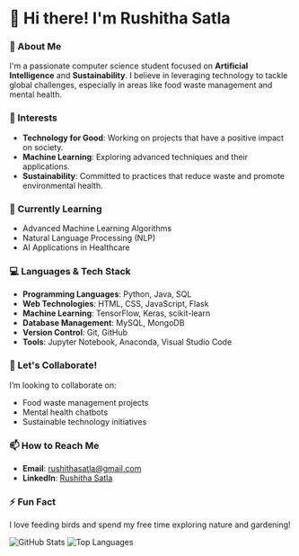 # 👋 Hi there! I'm Rushitha Satla

### 🌱 About Me
I'm a passionate computer science student focused on **Artificial Intelligence** and **Sustainability**. I believe in leveraging technology to tackle global challenges, especially in areas like food waste management and mental health.

### 👀 Interests
- **Technology for Good**: Working on projects that have a positive impact on society.
- **Machine Learning**: Exploring advanced techniques and their applications.
- **Sustainability**: Committed to practices that reduce waste and promote environmental health.

### 🚀 Currently Learning
- Advanced Machine Learning Algorithms
- Natural Language Processing (NLP)
- AI Applications in Healthcare

### 💻 Languages & Tech Stack
- **Programming Languages**: Python, Java, SQL
- **Web Technologies**: HTML, CSS, JavaScript, Flask
- **Machine Learning**: TensorFlow, Keras, scikit-learn
- **Database Management**: MySQL, MongoDB
- **Version Control**: Git, GitHub
- **Tools**: Jupyter Notebook, Anaconda, Visual Studio Code

### 🤝 Let's Collaborate!
I’m looking to collaborate on:
- Food waste management projects
- Mental health chatbots
- Sustainable technology initiatives

### 📫 How to Reach Me
- **Email**: rushithasatla@gmail.com
- **LinkedIn**: [Rushitha Satla](https://www.linkedin.com/in/rushitha-satla-62baa01bb/)

### ⚡ Fun Fact
I love feeding birds and spend my free time exploring nature and gardening!



![GitHub Stats](https://github-readme-stats.vercel.app/api?username=RushithaSatla&show_icons=true&hide_border=true&theme=radical)
![Top Languages](https://github-readme-stats.vercel.app/api/top-langs/?username=RushithaSatla&layout=compact&hide_border=true&theme=radical)
